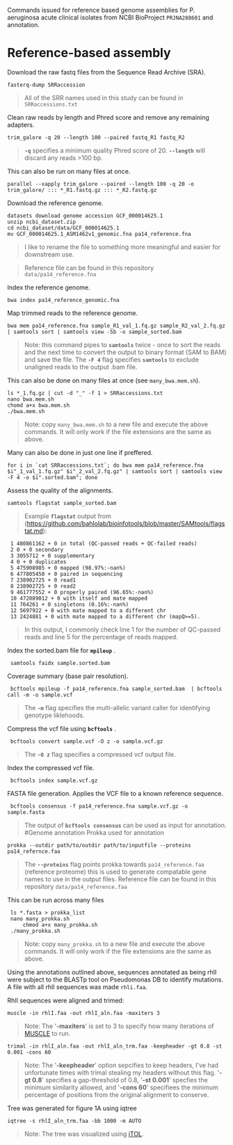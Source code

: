 Commands issued for reference based genome assemblies for P. aeruginosa acute clinical isolates from NCBI BioProject `PRJNA288601` and annotation.
# Reference-based assembly
Download the raw fastq files from the Sequence Read Archive (SRA).

	fasterq-dump SRRaccession
 > All of the SRR names used in this study can be found in `SRRaccessions.txt`

Clean raw reads by length and Phred score and remove any remaining adapters.

	trim_galore -q 20 --length 100 --paired fastq_R1 fastq_R2
> **`-q`** specifies a minimum quality Phred score of 20. **`--length`** will discard any reads >100 bp.

 This can also be run on many files at once.

	parallel --xapply trim_galore --paired --length 100 -q 20 -o trim_galore/ ::: *_R1.fastq.gz ::: *_R2.fastq.gz

Download the reference genome.

	datasets download genome accession GCF_000014625.1
	unzip ncbi_dataset.zip
	cd ncbi_dataset/data/GCF_000014625.1
	mv GCF_000014625.1_ASM1462v1_genomic.fna pa14_reference.fna
 > I like to rename the file to something more meaningful and easier for downstream use.

 > Reference file can be found in this repository `data/pa14_reference.fna`

 Index the reference genome.
 
	bwa index pa14_reference_genomic.fna
 
 Map trimmed reads to the reference genome.
 
	bwa mem pa14_reference.fna sample_R1_val_1.fq.gz sample_R2_val_2.fq.gz | samtools sort | samtools view -Sb -o sample_sorted.bam
> Note: this command pipes to **`samtools`** twice - once to sort the reads and the next time to convert the output to binary format (SAM to BAM) and save the file.
> The **`-F 4`** flag specifies **`samtools`** to exclude unaligned reads to the output .bam file.

This can also be done on many files at once (see `many_bwa.mem.sh`).
 	
	ls *_1.fq.gz | cut -d "_" -f 1 > SRRaccessions.txt
 	nano bwa.mem.sh
 	chomd a+x bwa.mem.sh
  	./bwa.mem.sh
> Note: copy `many_bwa.mem.sh` to a new file and execute the above commands. It will only work if the file extensions are the same as above.

Many can also be done in just one line if preffered.
  
	for i in `cat SRRaccessions.txt`; do bwa mem pa14_reference.fna $i"_1_val_1.fq.gz" $i"_2_val_2.fq.gz" | samtools sort | samtools view -F 4 -o $i".sorted.bam"; done
 
 Assess the quality of the alignments.
  
	samtools flagstat sample_sorted.bam

>Example **`flagstat`**  output from (https://github.com/bahlolab/bioinfotools/blob/master/SAMtools/flagstat.md):
 
	 1 480861162 + 0 in total (QC-passed reads + QC-failed reads)
	 2 0 + 0 secondary
	 3 3055712 + 0 supplementary
	 4 0 + 0 duplicates
	 5 475908985 + 0 mapped (98.97%:-nan%)
	 6 477805450 + 0 paired in sequencing
	 7 238902725 + 0 read1
	 8 238902725 + 0 read2
	 9 461777552 + 0 properly paired (96.65%:-nan%)
	 10 472089012 + 0 with itself and mate mapped
	 11 764261 + 0 singletons (0.16%:-nan%)
  	 12 5697922 + 0 with mate mapped to a different chr
	 13 2424881 + 0 with mate mapped to a different chr (mapQ>=5).
> In this output, I commonly check line 1 for the number of QC-passed reads and line 5 for the percentage of reads mapped.

 Index the sorted.bam file for **`mpileup`** .
  
	 samtools faidx sample.sorted.bam

Coverage summary (base pair resolution).
 
	 bcftools mpileup -f pa14_reference.fna sample_sorted.bam  | bcftools call -m -o sample.vcf
  
> The **`-m`** flag specifies the multi-allelic variant caller for identifying genotype liklehoods.

Compress the vcf file using **`bcftools`** .
 
	 bcftools convert sample.vcf -O z -o sample.vcf.gz
    
> The **`-O z`** flag specifies a compressed vcf output file.

Index the compressed vcf file.
  
	 bcftools index sample.vcf.gz

FASTA file generation. Applies the VCF file to a known reference sequence.
 
	 bcftools consensus -f pa14_reference.fna sample.vcf.gz -o sample.fasta

> The output of **`bcftools consensus`**  can be used as input for annotation.
#Genome annotation
Prokka used for annotation
 
	prokka --outdir path/to/outdir path/to/inputfile --proteins pa14_refernce.faa
> The **`--proteins`** flag points prokka towards `pa14_reference.faa` (reference proteome) this is used to generate compatable gene names to use in the output files.
> Reference file can be found in this repository `data/pa14_reference.faa`

This can be run across many files 

	 ls *.fasta > prokka_list
  	 nano many_prokka.sh
         chmod a+x many_prokka.sh
	 ./many_prokka.sh
  > Note: copy `many_prokka.sh` to a new file and execute the above commands. It will only work if the file extensions are the same as above.

 Using the annotations outlined above, sequences annotated as being rhlI were subject to the BLASTp tool on Pseudomonas DB to identify mutations.
 A file with all rhlI sequences was made `rhli.faa`.

 RhlI sequences were aligned and trimed:

 	muscle -in rhlI.faa -out rhlI_aln.faa -maxiters 3
> Note: The '**-maxiters**' is set to 3 to specify how many iterations of [MUSCLE](https://www.drive5.com/muscle/) to run.

	trimal -in rhlI_aln.faa -out rhlI_aln_trm.faa -keepheader -gt 0.8 -st 0.001 -cons 60
> Note: The '**-keepheader**' option sepcifies to keep headers, I've had unfortunate times with trimal stealing my headers without
> this flag. '**-gt 0.8**' specifies a gap-threshold of 0.8, '**-st 0.001**' specfies the minimum similarity allowed, and '**-cons 60**' specifiees the minimum percentage of positions from the original alignment to conserve.

Tree was generated for figure 1A using iqtree
	
 	iqtree -s rhlI_aln_trm.faa -bb 1000 -m AUTO
> Note: The tree was visualized using [iTOL](https://itol.embl.de/).

